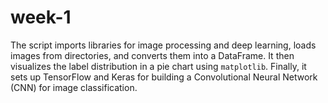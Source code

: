 # week-1
The script imports libraries for image processing and deep learning, loads images from directories, and converts them into a DataFrame. It then visualizes the label distribution in a pie chart using `matplotlib`. Finally, it sets up TensorFlow and Keras for building a Convolutional Neural Network (CNN) for image classification.
